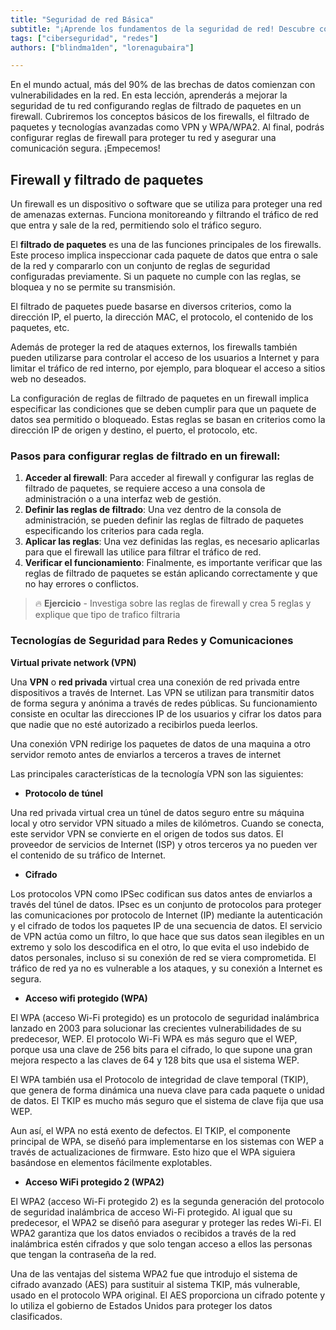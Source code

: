 ```yaml
---
title: "Seguridad de red Básica"
subtitle: "¡Aprende los fundamentos de la seguridad de red! Descubre cómo configurar reglas de filtrado de paquetes en firewalls para proteger tu red de vulnerabilidades."
tags: ["ciberseguridad", "redes"]
authors: ["blindma1den", "lorenagubaira"]

---
```


En el mundo actual, más del 90% de las brechas de datos comienzan con vulnerabilidades en la red. En esta lección, aprenderás a mejorar la seguridad de tu red configurando reglas de filtrado de paquetes en un firewall. Cubriremos los conceptos básicos de los firewalls, el filtrado de paquetes y tecnologías avanzadas como VPN y WPA/WPA2. Al final, podrás configurar reglas de firewall para proteger tu red y asegurar una comunicación segura. ¡Empecemos!

## Firewall y filtrado de paquetes

Un firewall es un dispositivo o software que se utiliza para proteger una red de amenazas externas. Funciona monitoreando y filtrando el tráfico de red que entra y sale de la red, permitiendo solo el tráfico seguro.

El **filtrado de paquetes** es una de las funciones principales de los firewalls. Este proceso implica inspeccionar cada paquete de datos que entra o sale de la red y compararlo con un conjunto de reglas de seguridad configuradas previamente. Si un paquete no cumple con las reglas, se bloquea y no se permite su transmisión.

El filtrado de paquetes puede basarse en diversos criterios, como la dirección IP, el puerto, la dirección MAC, el protocolo, el contenido de los paquetes, etc.

Además de proteger la red de ataques externos, los firewalls también pueden utilizarse para controlar el acceso de los usuarios a Internet y para limitar el tráfico de red interno, por ejemplo, para bloquear el acceso a sitios web no deseados.

La configuración de reglas de filtrado de paquetes en un firewall implica especificar las condiciones que se deben cumplir para que un paquete de datos sea permitido o bloqueado. Estas reglas se basan en criterios como la dirección IP de origen y destino, el puerto, el protocolo, etc.

### Pasos para configurar reglas de filtrado en un firewall:

1. **Acceder al firewall**: Para acceder al firewall y configurar las reglas de filtrado de paquetes, se requiere acceso a una consola de administración o a una interfaz web de gestión.
2. **Definir las reglas de filtrado**: Una vez dentro de la consola de administración, se pueden definir las reglas de filtrado de paquetes especificando los criterios para cada regla.
3. **Aplicar las reglas**: Una vez definidas las reglas, es necesario aplicarlas para que el firewall las utilice para filtrar el tráfico de red.
4. **Verificar el funcionamiento**: Finalmente, es importante verificar que las reglas de filtrado de paquetes se están aplicando correctamente y que no hay errores o conflictos.

>🔥 **Ejercicio** - Investiga sobre las reglas de firewall y crea 5 reglas y explique que tipo de trafico filtraria


### Tecnologías de Seguridad para Redes y Comunicaciones

**Virtual private network (VPN)**

Una **VPN** o **red privada** virtual crea una conexión de red privada entre dispositivos a través de Internet. Las VPN se utilizan para transmitir datos de forma segura y anónima a través de redes públicas. Su funcionamiento consiste en ocultar las direcciones IP de los usuarios y cifrar los datos para que nadie que no esté autorizado a recibirlos pueda leerlos.

Una conexión VPN redirige los paquetes de datos de una maquina a otro servidor remoto antes de enviarlos a terceros a traves de internet

Las principales características de la tecnología VPN son las siguientes:

- **Protocolo de túnel**

Una red privada virtual crea un túnel de datos seguro entre su máquina local y otro servidor VPN situado a miles de kilómetros. Cuando se conecta, este servidor VPN se convierte en el origen de todos sus datos. El proveedor de servicios de Internet (ISP) y otros terceros ya no pueden ver el contenido de su tráfico de Internet.

- **Cifrado**

Los protocolos VPN como IPSec codifican sus datos antes de enviarlos a través del túnel de datos. IPsec es un conjunto de protocolos para proteger las comunicaciones por protocolo de Internet (IP) mediante la autenticación y el cifrado de todos los paquetes IP de una secuencia de datos. El servicio de VPN actúa como un filtro, lo que hace que sus datos sean ilegibles en un extremo y solo los descodifica en el otro, lo que evita el uso indebido de datos personales, incluso si su conexión de red se viera comprometida. El tráfico de red ya no es vulnerable a los ataques, y su conexión a Internet es segura.

- **Acceso wifi protegido (WPA)**

El WPA (acceso Wi-Fi protegido) es un protocolo de seguridad inalámbrica lanzado en 2003 para solucionar las crecientes vulnerabilidades de su predecesor, WEP. El protocolo Wi-Fi WPA es más seguro que el WEP, porque usa una clave de 256 bits para el cifrado, lo que supone una gran mejora respecto a las claves de 64 y 128 bits que usa el sistema WEP.

El WPA también usa el Protocolo de integridad de clave temporal (TKIP), que genera de forma dinámica una nueva clave para cada paquete o unidad de datos. El TKIP es mucho más seguro que el sistema de clave fija que usa WEP.

Aun así, el WPA no está exento de defectos. El TKIP, el componente principal de WPA, se diseñó para implementarse en los sistemas con WEP a través de actualizaciones de firmware. Esto hizo que el WPA siguiera basándose en elementos fácilmente explotables.

- **Acceso WiFi protegido 2 (WPA2)**

El WPA2 (acceso Wi-Fi protegido 2) es la segunda generación del protocolo de seguridad inalámbrica de acceso Wi-Fi protegido. Al igual que su predecesor, el WPA2 se diseñó para asegurar y proteger las redes Wi-Fi. El WPA2 garantiza que los datos enviados o recibidos a través de la red inalámbrica estén cifrados y que solo tengan acceso a ellos las personas que tengan la contraseña de la red.

Una de las ventajas del sistema WPA2 fue que introdujo el sistema de cifrado avanzado (AES) para sustituir al sistema TKIP, más vulnerable, usado en el protocolo WPA original. El AES proporciona un cifrado potente y lo utiliza el gobierno de Estados Unidos para proteger los datos clasificados.
